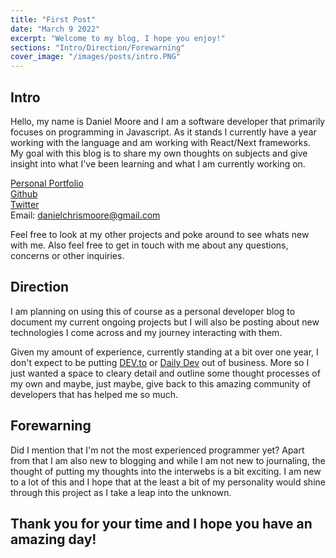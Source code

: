 ```yaml
---
title: "First Post"
date: "March 9 2022"
excerpt: "Welcome to my blog, I hope you enjoy!"
sections: "Intro/Direction/Forewarning"
cover_image: "/images/posts/intro.PNG"
---
```


<a name="Intro"></a>

## Intro

Hello, my name is Daniel Moore and I am a software developer that primarily focuses on programming in Javascript. As it stands I currently have a year working with the language and am working with React/Next frameworks. My goal with this blog is to share my own thoughts on subjects and give insight into what I've been learning and what I am currently working on.

[Personal Portfolio](https://danielmooreportfolio.com)<br />
[Github](https://github.com/wron1)<br />
[Twitter](https://twitter.com/Daedadev)<br />
Email: danielchrismoore@gmail.com

Feel free to look at my other projects and poke around to see whats new with me. Also feel free to get in touch with me about any questions, concerns or other inquiries.

<a name="Direction"></a>

## Direction

I am planning on using this of course as a personal developer blog to document my current ongoing projects but I will also be posting about new technologies I come across and my journey interacting with them.

Given my amount of experience, currently standing at a bit over one year, I don't expect to be putting [DEV.to](https://dev.to/t/blog) or [Daily Dev](https://daily.dev/blog) out of business. More so I just wanted a space to cleary detail and outline some thought processes of my own and maybe, just maybe, give back to this amazing community of developers that has helped me so much.

## Forewarning

Did I mention that I'm not the most experienced programmer yet? Apart from that I am also new to blogging and while I am not new to journaling, the thought of putting my thoughts into the interwebs is a bit exciting. I am new to a lot of this and I hope that at the least a bit of my personality would shine through this project as I take a leap into the unknown.

## Thank you for your time and I hope you have an amazing day!
